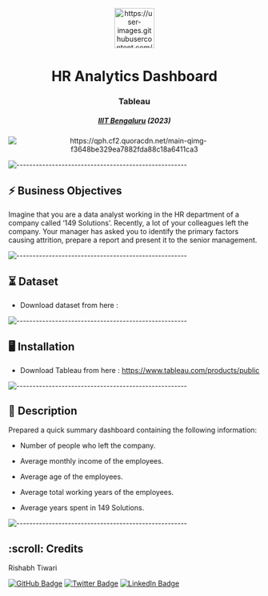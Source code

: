 <p align="center">
  <img src="https://user-images.githubusercontent.com/101878130/217607498-35e6a28f-4226-49d9-9363-3c8937188b32.png" alt="https://user-images.githubusercontent.com/101878130/217607591-076a859a-28e5-43c7-a5ac-40776b9e52c3.png
" width="80px" height="80px">
<h1 align="center"> HR Analytics Dashboard </h1>
<h3 align="center">  Tableau  </h3>
<h5 align="center">  <a href="https://www.concordia.ca/">IIIT Bengaluru</a> (2023) </h5>
<p align="center"> 
  <img src="https://qph.cf2.quoracdn.net/main-qimg-f3648be329ea7882fda88c18a6411ca3" alt="https://qph.cf2.quoracdn.net/main-qimg-f3648be329ea7882fda88c18a6411ca3">
  
  ![-----------------------------------------------------](https://raw.githubusercontent.com/andreasbm/readme/master/assets/lines/rainbow.png)
 
 <h2> ⚡️ Business Objectives</h2>
 
 </b>Imagine that you are a data analyst working in the HR department of a company called ‘149 Solutions’. Recently, a lot of your colleagues left the company. Your manager has asked you to identify the primary factors causing attrition, prepare a report and present it to the senior management. </b>
 
 ![-----------------------------------------------------](https://raw.githubusercontent.com/andreasbm/readme/master/assets/lines/rainbow.png)
 
 ## ⏳ Dataset
 
 - Download dataset from here : 
 
 ![-----------------------------------------------------](https://raw.githubusercontent.com/andreasbm/readme/master/assets/lines/rainbow.png)
 
 ## :desktop_computer:	Installation
 
 - Download Tableau from here : https://www.tableau.com/products/public
 
 
 ![-----------------------------------------------------](https://raw.githubusercontent.com/andreasbm/readme/master/assets/lines/rainbow.png)
 
 
 ## 📝 Description
 
Prepared a quick summary dashboard containing the following information:

- Number of people who left the company.

- Average monthly income of the employees.

- Average age of the employees.

- Average total working years of the employees.

- Average years spent in 149 Solutions.

 ![-----------------------------------------------------](https://raw.githubusercontent.com/andreasbm/readme/master/assets/lines/rainbow.png)
 
 <!-- CREDITS -->
 <h2 id="credits"> :scroll: Credits</h2>
 
 Rishabh Tiwari
 
 
 [![GitHub Badge](https://img.shields.io/badge/GitHub-100000?style=for-the-badge&logo=github&logoColor=white)](https://github.com/irishabhtiwari)
 [![Twitter Badge](https://img.shields.io/badge/Twitter-1DA1F2?style=for-the-badge&logo=twitter&logoColor=white)](https://twitter.com/irishabhtiwari)
 [![LinkedIn Badge](https://img.shields.io/badge/LinkedIn-0077B5?style=for-the-badge&logo=linkedin&logoColor=white)](https://www.linkedin.com/in/smsrishabh)
